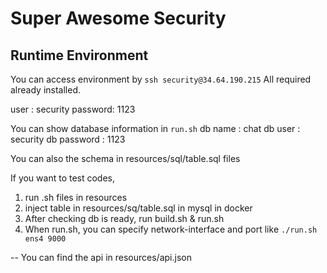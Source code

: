 # Super Awesome Security

## Runtime Environment
You can access environment by `ssh security@34.64.190.215`
All required already installed.

user : security
password: 1123

You can show database information in `run.sh`
db name : chat
db user : security
db password : 1123

You can also the schema in resources/sql/table.sql files

If you want to test codes,
1. run .sh files in resources
2. inject table in resources/sq/table.sql in mysql in docker
3. After checking db is ready, run build.sh & run.sh
4. When run.sh, you can specify network-interface and port like `./run.sh ens4 9000`

-- You can find the api in resources/api.json
